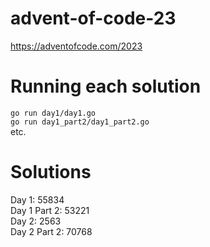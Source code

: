# advent-of-code-23
https://adventofcode.com/2023

# Running each solution
`go run day1/day1.go`\
`go run day1_part2/day1_part2.go`\
etc.

# Solutions
Day 1: 55834\
Day 1 Part 2: 53221\
Day 2: 2563\
Day 2 Part 2: 70768
